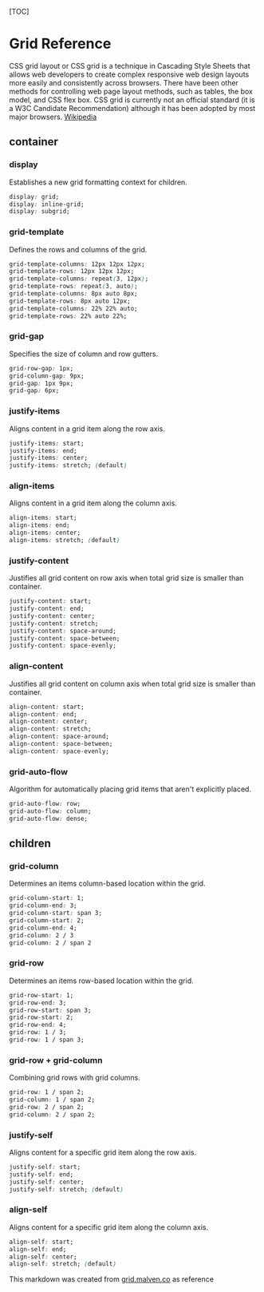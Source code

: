 [TOC]

# Grid Reference

CSS grid layout or CSS grid is a technique in Cascading Style Sheets that allows web developers to create complex responsive web design layouts more easily and consistently across browsers. There have been other methods for controlling web page layout methods, such as tables, the box model, and CSS flex box. CSS grid is currently not an official standard (it is a W3C Candidate Recommendation) although it has been adopted by most major browsers. [Wikipedia](https://en.wikipedia.org/wiki/CSS_grid_layout)



## container

### display

Establishes a new grid formatting context for children.

```css
display: grid; 
display: inline-grid; 
display: subgrid;
```

### grid-template

Defines the rows and columns of the grid.

```css
grid-template-columns: 12px 12px 12px;
grid-template-rows: 12px 12px 12px; 
grid-template-columns: repeat(3, 12px);
grid-template-rows: repeat(3, auto); 
grid-template-columns: 8px auto 8px;
grid-template-rows: 8px auto 12px; 
grid-template-columns: 22% 22% auto;
grid-template-rows: 22% auto 22%;
```

### grid-gap

Specifies the size of column and row gutters.

```css
grid-row-gap: 1px;
grid-column-gap: 9px; 
grid-gap: 1px 9px; 
grid-gap: 6px;
```

### justify-items

Aligns content in a grid item along the row axis.

```css
justify-items: start; 
justify-items: end; 
justify-items: center; 
justify-items: stretch; (default)
```

### align-items

Aligns content in a grid item along the column axis.

```css
align-items: start; 
align-items: end; 
align-items: center; 
align-items: stretch; (default)
```

### justify-content

Justifies all grid content on row axis when total grid size is smaller than container.

```css
justify-content: start; 
justify-content: end; 
justify-content: center; 
justify-content: stretch; 
justify-content: space-around; 
justify-content: space-between; 
justify-content: space-evenly;
```

### align-content

Justifies all grid content on column axis when total grid size is smaller than container.

```css
align-content: start; 
align-content: end; 
align-content: center; 
align-content: stretch; 
align-content: space-around; 
align-content: space-between; 
align-content: space-evenly;
```

### grid-auto-flow

Algorithm for automatically placing grid items that aren't explicitly placed.

```css
grid-auto-flow: row; 
grid-auto-flow: column; 
grid-auto-flow: dense;
```

## children

### grid-column

Determines an items column-based location within the grid.

```css
grid-column-start: 1;
grid-column-end: 3; 
grid-column-start: span 3; 
grid-column-start: 2;
grid-column-end: 4; 
grid-column: 2 / 3 
grid-column: 2 / span 2
```

### grid-row

Determines an items row-based location within the grid.

```css
grid-row-start: 1;
grid-row-end: 3; 
grid-row-start: span 3; 
grid-row-start: 2;
grid-row-end: 4; 
grid-row: 1 / 3; 
grid-row: 1 / span 3;
```

### grid-row + grid-column

Combining grid rows with grid columns.

```css
grid-row: 1 / span 2;
grid-column: 1 / span 2; 
grid-row: 2 / span 2;
grid-column: 2 / span 2;
```

### justify-self

Aligns content for a specific grid item along the row axis.

```css
justify-self: start; 
justify-self: end; 
justify-self: center; 
justify-self: stretch; (default)
```

### align-self

Aligns content for a specific grid item along the column axis.

```css
align-self: start; 
align-self: end; 
align-self: center; 
align-self: stretch; (default)
```

This markdown was created from [grid.malven.co](http://grid.malven.co/) as reference